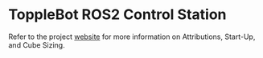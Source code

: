 # ToppleBot ROS2 Control Station

Refer to the project [website](https://gabearod2.github.io/topplebot) for more information on Attributions, Start-Up, and Cube Sizing.
